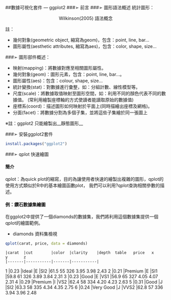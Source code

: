 ##數據可視化套件 — ggplot2
###➢ 前言
###➢ 圖形語法概述
統計圖形：
<div align = 'center'>Wilkinson(2005) 語法概念</div>

註：
  * 幾何對象(geometric object, 縮寫為geom)，包含：point, line, bar…
  * 圖形屬性(aesthetic attributes, 縮寫為aes)，包含：color, shape, size…

###➢ 圖形部件概述：
   * 映射(mapping)：將數據對應至相關圖形屬性。
   * 幾何對象(geom)：圖形元素，包含：point, line, bar…。
   * 圖形屬性(aes)：包含：colour, shape, size…
   * 統計變換(stat)：對數據進行彙整，如：分組計數、線性模型等。
   * 尺度(scale)：將數據取值映射至圖形空間，如：利用不同的顏色代表不同的數據值。
                  (常利用繪製座標軸的方式使讀者能讀取原始的數據值)
   * 座標系(coord)：描述圖形如何映射於平面上(同時描繪出座標及網格)。
   * 分面(facet)：將數據分割為多個子集，並將這些子集繪於同一張圖上

   ※註：ggplot2 只能繪製出__靜態圖形__

###➢ 安裝ggplot2套件
```r
install.packages("ggplot2")
```

###➢ qplot 快速繪圖
#### 簡介
qplot：為quick plot的縮寫，目的為讓使用者快速的繪製出複雜的圖形，qplot的使用方式類似於R中的基本繪圖函數plot，
       我們可以利用?qplot查詢相關參數的描述。

#### 例：鑽石數據集繪圖
在ggplot2中提供了一個diamonds的數據集，我們將利用這個數據集提供一個qplot的繪圖範例。
* diamonds 資料集檢視

```r
qplot(carat, price, data = diamonds)
```
	|carat	|cut		|color	|clarity	|depth	table	price	x		y		z
	|-------|-----------|-------|-----------|
1	|0.23	|Ideal		|E		|SI2		|61.5	55		326		3.95	3.98	2.43
2	|0.21	|Premium	|E		|SI1		|59.8	61		326		3.89	3.84	2.31
3	|0.23	|Good		|E		|VS1		|56.9	65		327		4.05	4.07	2.31
4	|0.29	|Premium	|I		|VS2		|62.4	58		334		4.20	4.23	2.63
5	|0.31	|Good		|J		|SI2		|63.3	58		335		4.34	4.35	2.75
6	|0.24	|Very Good	|J		|VVS2		|62.8	57		336		3.94	3.96	2.48
